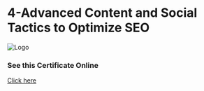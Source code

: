 
# 4-Advanced Content and Social Tactics to Optimize SEO



![Logo](https://s3.amazonaws.com/coursera_assets/meta_images/generated/CERTIFICATE_LANDING_PAGE/CERTIFICATE_LANDING_PAGE~EWKMYHW2YVBZ/CERTIFICATE_LANDING_PAGE~EWKMYHW2YVBZ.jpeg)


### See this Certificate Online


[Click here](https://www.coursera.org/account/accomplishments/verify/EWKMYHW2YVBZ)

